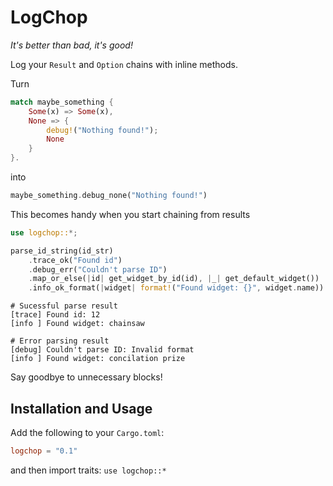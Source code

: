 # LogChop

_It's better than bad, it's good!_

Log your `Result` and `Option` chains with inline methods.

Turn

```rust
match maybe_something {
    Some(x) => Some(x),
    None => {
        debug!("Nothing found!");
        None
    }
}.
```

into

```rust
maybe_something.debug_none("Nothing found!")
```

This becomes handy when you start chaining from results

```rust
use logchop::*;

parse_id_string(id_str)
    .trace_ok("Found id")
    .debug_err("Couldn't parse ID")
    .map_or_else(|id| get_widget_by_id(id), |_| get_default_widget())
    .info_ok_format(|widget| format!("Found widget: {}", widget.name))
```

```
# Sucessful parse result
[trace] Found id: 12
[info ] Found widget: chainsaw

# Error parsing result
[debug] Couldn't parse ID: Invalid format
[info ] Found widget: concilation prize
```

Say goodbye to unnecessary blocks!

## Installation and Usage

Add the following to your `Cargo.toml`:

```toml
logchop = "0.1"
```

and then import traits: `use logchop::*`
